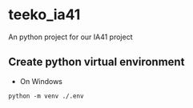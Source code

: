 # teeko_ia41  

An python project for our IA41 project

## Create python virtual environment

- On Windows
```bach
python -m venv ./.env
```